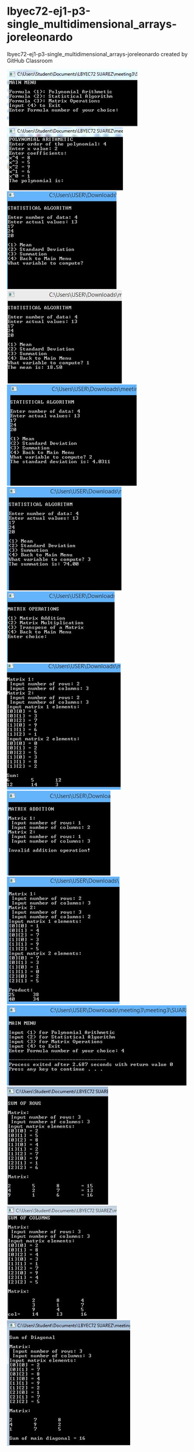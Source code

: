 # lbyec72-ej1-p3-single_multidimensional_arrays-joreleonardo
lbyec72-ej1-p3-single_multidimensional_arrays-joreleonardo created by GitHub Classroom

![](Capture1.JPG)
![](Capture2.JPG)
![](Capture3.JPG)
![](Capture3a.JPG)
![](Capture3b.JPG)
![](Capture3c.JPG)
![](Capture4.JPG)
![](Capture4a.JPG)
![](Capture4b.JPG)
![](Capture4c.JPG)
![](Capture5.JPG)
![](Capture6.JPG)
![](Capture7.JPG)
![](Capture8.JPG)

